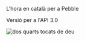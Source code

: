 L'hora en català per a Pebble

Versió per a l'API 3.0

![dos quarts tocats de deu](http://i.imgur.com/ul2yYMl.png?1)
